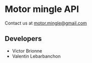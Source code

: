 # Motor mingle API

Contact us at [motor.mingle@gmail.com](mailto:motor.mingle@gmail.com)

## Developers
- Victor Brionne
- Valentin Lebarbanchon
